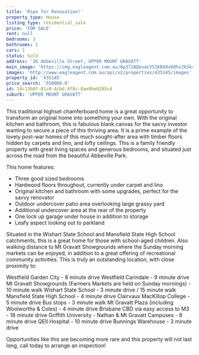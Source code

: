 ```yaml
---
title: 'Ripe for Renovation!'
property_type: House
listing_type: residential_sale
price: 'FOR SALE'
rent: null
bedrooms: 3
bathrooms: 1
cars: 1
status: Sold
address: '26 Abbeville Street, UPPER MOUNT GRAVATT'
main_image: 'https://img.eagleagent.com.au/8p372AQevaLVS1KBX0vDdhsJkSk=/1280x854/smart/https://s3-us-west-2.amazonaws.com/eagleagent-orig/images/6820946/124508882-image-M.jpg'
images: 'http://www.eagleagent.com.au/api/v2/properties/435145/images'
property_id: '435145'
price_search: '550000.0'
id: 14c13b8f-81c0-4cbd-8f8c-8ae9be0205cd
suburb: 'UPPER MOUNT GRAVATT'
---
```

This traditional highset chamferboard home is a great opportunity to transform an original home into something your own. With the original kitchen and bathroom, this is fabulous blank canvas for the savvy investor wanting to secure a piece of this thriving area. It is a prime example of the lovely post-war homes of this much sought-after area with timber floors hidden by carpets and lino, and lofty ceilings. This is a family friendly property with great living spaces and generous bedrooms, and situated just across the road from the beautiful Abbeville Park.

This home features:

*  Three good sized bedrooms
*  Hardwood floors throughout, currently under carpet and lino
*  Original kitchen and bathroom with some upgrades, perfect for the savvy renovator
*  Outdoor undercover patio area overlooking large grassy yard
*  Additional undercover area at the rear of the property
*  One lock up garage under house in addition to storage
*  Leafy aspect looking out to parkland

Situated in the Wishart State School and Mansfield State High School catchments, this is a great home for those with school-aged children. Also walking distance to Mt Gravatt Showgrounds where the Sunday morning markets can be enjoyed, in addition to a great offering of recreational community activities. This is truly an outstanding location, with close proximity to:

Westfield Garden City - 8 minute drive
Westfield Carindale - 9 minute drive
Mt Gravatt Showgrounds (Farmers Markets are held on Sunday mornings) - 10 minute walk
Wishart State School - 3 minute drive / 15 minute walk
Mansfield State High School - 4 minute drive
Clairvaux MacKillop College - 5 minute drive
Bus stops - 3 minute walk
Mt Gravatt Plaza (including Woolworths & Coles) - 4 minute drive
Brisbane CBD via easy access to M3 - 18 minute drive
Griffith University - Nathan & Mt Gravatt Campuses - 8 minute drive
QEII Hospital - 10 minute drive
Bunnings Warehouse - 3 minute drive

Opportunities like this are becoming more rare and this property will not last long, call today to arrange an inspection!